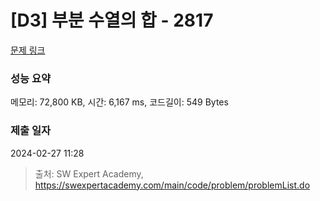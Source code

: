 # [D3] 부분 수열의 합 - 2817 

[문제 링크](https://swexpertacademy.com/main/code/problem/problemDetail.do?contestProbId=AV7IzvG6EksDFAXB) 

### 성능 요약

메모리: 72,800 KB, 시간: 6,167 ms, 코드길이: 549 Bytes

### 제출 일자

2024-02-27 11:28



> 출처: SW Expert Academy, https://swexpertacademy.com/main/code/problem/problemList.do